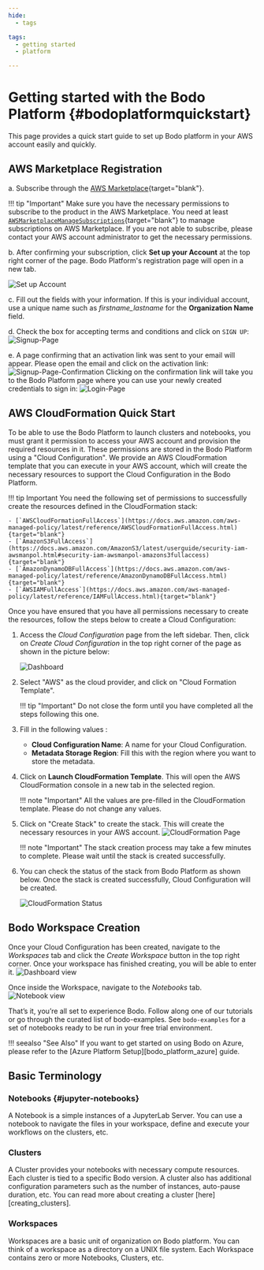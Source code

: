 ```yaml
---
hide:
  - tags

tags:
  - getting started
  - platform

---
```


# Getting started with the Bodo Platform {#bodoplatformquickstart}


This page provides a quick start guide to set up Bodo platform in your AWS account easily and quickly.


## AWS Marketplace Registration

a.  Subscribe through the [AWS Marketplace](https://aws.amazon.com/marketplace/pp/B08NY29SMQ){target="blank"}.

!!! tip "Important"
    Make sure you have the necessary permissions to subscribe to the product in the AWS Marketplace. You need at least [`AWSMarketplaceManageSubscriptions`](https://docs.aws.amazon.com/marketplace/latest/buyerguide/buyer-iam-users-groups-policies.html#buyer-iam-builtin-policies){target="blank"} to manage subscriptions on AWS Marketplace. If you are not able to subscribe, please contact your AWS account administrator to get the necessary permissions.


b.  After confirming your subscription, click **Set up your Account** at the top right corner of the page. Bodo Platform's registration page will open in a new tab.

![Set up Account](../platform_onboarding_screenshots/set-up-account.png#center)


c.  Fill out the fields with your information. If this is your
    individual account, use a unique name such as
    *firstname_lastname* for the **Organization Name**
    field.

d.  Check the box for accepting terms and conditions and click on
    `SIGN UP`:
    ![Signup-Page](../platform_onboarding_screenshots/signup.png#center)

e.  A page confirming that an activation link was sent to your email
    will appear. Please open the email and click on the activation link:
    ![Signup-Page-Confirmation](../platform_onboarding_screenshots/signup-conf.png#center)
    Clicking on the confirmation link will take you to the Bodo Platform
    page where you can use your newly created credentials to sign in:
    ![Login-Page](../platform_onboarding_screenshots/login.png#center)


## AWS CloudFormation Quick Start

To be able to use the Bodo Platform to launch clusters and notebooks,
you must grant it permission to access your AWS account and provision
the required resources in it. These permissions are stored in the Bodo Platform using a "Cloud Configuration".
We provide an AWS CloudFormation template that you can execute in your AWS account,
which will create the necessary resources to support the Cloud Configuration in the Bodo Platform.

!!! tip Important
    You need the following set of permissions to successfully create the resources defined in the CloudFormation stack:

    - [`AWSCloudFormationFullAccess`](https://docs.aws.amazon.com/aws-managed-policy/latest/reference/AWSCloudFormationFullAccess.html){target="blank"}
    - [`AmazonS3FullAccess`](https://docs.aws.amazon.com/AmazonS3/latest/userguide/security-iam-awsmanpol.html#security-iam-awsmanpol-amazons3fullaccess){target="blank"}
    - [`AmazonDynamoDBFullAccess`](https://docs.aws.amazon.com/aws-managed-policy/latest/reference/AmazonDynamoDBFullAccess.html){target="blank"}
    - [`AWSIAMFullAccess`](https://docs.aws.amazon.com/aws-managed-policy/latest/reference/IAMFullAccess.html){target="blank"}

Once you have ensured that you have all permissions necessary to create the resources, follow the steps below to create a Cloud Configuration:

1. Access the *Cloud Configuration* page from the left sidebar. Then, click on *Create Cloud Configuration* in the top right corner of the page as shown in the picture below:

    ![Dashboard](../platform_onboarding_screenshots/dashboard.gif#center)

2. Select "AWS" as the cloud provider, and click on "Cloud Formation Template".

    !!! tip "Important"
        Do not close the form until you have completed all the steps following this one.

3. Fill in the following values :
    - **Cloud Configuration Name**: A name for your Cloud Configuration.
    - **Metadata Storage Region**: Fill this with the region where you want to store the metadata.
   
4. Click on **Launch CloudFormation Template**. This will open the AWS CloudFormation console in a new tab in the selected region.

    
    !!! note "Important"
        All the values are pre-filled in the CloudFormation template. Please do not change any values.

5. Click on "Create Stack" to create the stack. This will create the necessary resources in your AWS account.
    ![CloudFormation Page](../platform_onboarding_screenshots/cloudformation.png#center)


    !!! note "Important"
        The stack creation process may take a few minutes to complete. Please wait until the stack is created successfully.

6. You can check the status of the stack from Bodo Platform as shown below. Once the stack is created successfully, Cloud Configuration will be created.

    ![CloudFormation Status](../platform_onboarding_screenshots/cloudformation-status.gif#center)



## Bodo Workspace Creation

Once your Cloud Configuration has been created, navigate to the *Workspaces* tab and click the *Create Workspace* button in the
 top right corner. Once your workspace has finished creating, you will be able to enter it.
 ![Dashboard view](../quick_start_screenshots/dashboard.png#center)

  Once inside the Workspace, navigate to the *Notebooks* tab.
   ![Notebook view](../quick_start_screenshots/notebook.png#center)


That’s it, you’re all set to experience Bodo. Follow along one of our tutorials or go through the curated list of bodo-examples.
 See `bodo-examples` for a set of notebooks ready to be run in your free trial environment.

!!! seealso "See Also"
    If you want to get started on using Bodo on Azure, please refer to the [Azure Platform Setup][bodo_platform_azure] guide.



## Basic Terminology

###  **Notebooks** {#jupyter-notebooks}

  A Notebook is a simple instances of a JupyterLab Server. You can use
  a notebook to navigate the files in your workspace, define and execute
  your workflows on the clusters, etc.


### **Clusters**

  A Cluster provides your notebooks with necessary compute resources.
  Each cluster is tied to a specific Bodo version. A cluster also has
  additional configuration parameters such as the number of instances,
  auto-pause duration, etc. You can read more about creating a cluster [here][creating_clusters].

### **Workspaces**

  Workspaces are a basic unit of organization on Bodo platform. You can
  think of a workspace as a directory on a UNIX file system. Each Workspace
  contains zero or more Notebooks, Clusters, etc.
